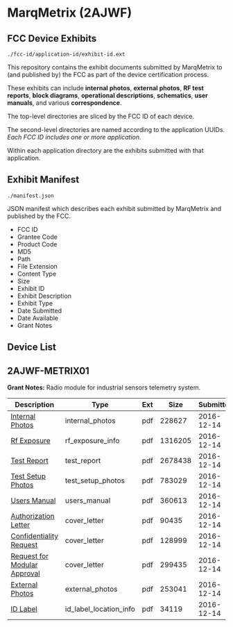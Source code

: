 # MarqMetrix (2AJWF)
## FCC Device Exhibits

```
./fcc-id/application-id/exhibit-id.ext
```

This repository contains the exhibit documents submitted by MarqMetrix to (and published by) the FCC as part of the device certification process.

These exhibits can include **internal photos**, **external photos**, **RF test reports**, **block diagrams**, **operational descriptions**, **schematics**, **user manuals**, and various **correspondence**.

The top-level directories are sliced by the FCC ID of each device.

The second-level directories are named according to the application UUIDs. *Each FCC ID includes one or more application.*

Within each application directory are the exhibits submitted with that application. 

## Exhibit Manifest

```
./manifest.json
```

JSON manifest which describes each exhibit submitted by MarqMetrix and published by the FCC.

- FCC ID
- Grantee Code
- Product Code
- MD5
- Path
- File Extension
- Content Type
- Size
- Exhibit ID
- Exhibit Description
- Exhibit Type
- Date Submitted
- Date Available
- Grant Notes

## Device List
## 2AJWF-METRIX01
**Grant Notes:** Radio module for industrial sensors telemetry system.

| Description | Type | Ext | Size | Submitted | Available |
| ----------- | ---- | --- | ---- | --------- | --------- |
| [Internal Photos](2AJWF-METRIX01/a34595b5314344dffbd760553b27753d/3228520.pdf) | internal_photos | pdf | 228627 | 2016-12-14 | 2017-01-12 |
| [Rf Exposure](2AJWF-METRIX01/a34595b5314344dffbd760553b27753d/3228513.pdf) | rf_exposure_info | pdf | 1316205 | 2016-12-14 | 2017-01-12 |
| [Test Report](2AJWF-METRIX01/a34595b5314344dffbd760553b27753d/3228515.pdf) | test_report | pdf | 2678438 | 2016-12-14 | 2017-01-12 |
| [Test Setup Photos](2AJWF-METRIX01/a34595b5314344dffbd760553b27753d/3228516.pdf) | test_setup_photos | pdf | 783029 | 2016-12-14 | 2017-01-12 |
| [Users Manual](2AJWF-METRIX01/a34595b5314344dffbd760553b27753d/3228517.pdf) | users_manual | pdf | 360613 | 2016-12-14 | 2017-01-12 |
| [Authorization Letter](2AJWF-METRIX01/a34595b5314344dffbd760553b27753d/3228509.pdf) | cover_letter | pdf | 90435 | 2016-12-14 | 2017-01-12 |
| [Confidentiality Request](2AJWF-METRIX01/a34595b5314344dffbd760553b27753d/3228510.pdf) | cover_letter | pdf | 128999 | 2016-12-14 | 2017-01-12 |
| [Request for Modular Approval](2AJWF-METRIX01/a34595b5314344dffbd760553b27753d/3228511.pdf) | cover_letter | pdf | 299435 | 2016-12-14 | 2017-01-12 |
| [External Photos](2AJWF-METRIX01/a34595b5314344dffbd760553b27753d/3228518.pdf) | external_photos | pdf | 253041 | 2016-12-14 | 2017-01-12 |
| [ID Label](2AJWF-METRIX01/a34595b5314344dffbd760553b27753d/3228519.pdf) | id_label_location_info | pdf | 34119 | 2016-12-14 | 2017-01-12 |
